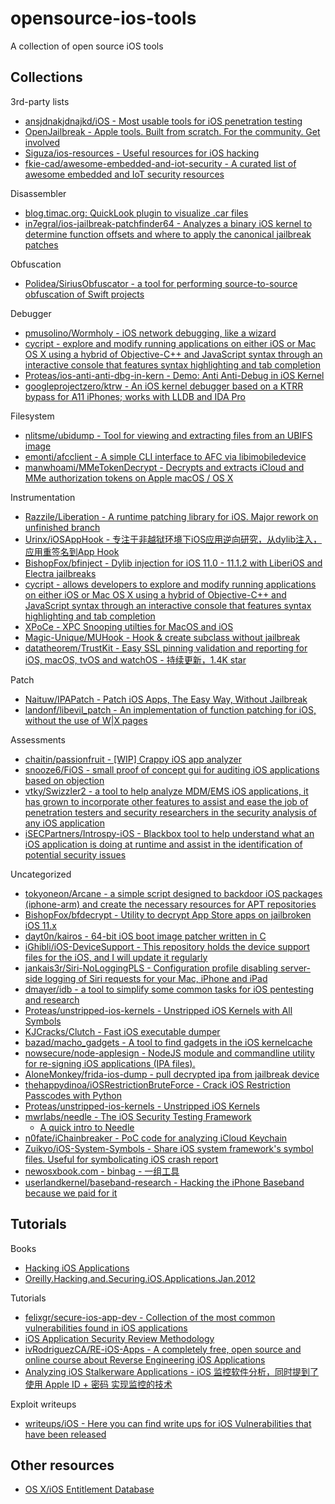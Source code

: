 # opensource-ios-tools

A collection of open source iOS tools

## Collections

3rd-party lists

* [ansjdnakjdnajkd/iOS - Most usable tools for iOS penetration testing](https://github.com/ansjdnakjdnajkd/iOS)
* [OpenJailbreak - Apple tools. Built from scratch. For the community. Get involved](https://github.com/OpenJailbreak)
* [Siguza/ios-resources - Useful resources for iOS hacking](https://github.com/Siguza/ios-resources)
* [fkie-cad/awesome-embedded-and-iot-security - A curated list of awesome embedded and IoT security resources](https://github.com/fkie-cad/awesome-embedded-and-iot-security)

Disassembler

* [blog.timac.org: QuickLook plugin to visualize .car files](https://blog.timac.org/2018/1112-quicklook-plugin-to-visualize-car-files/#downloads)
* [in7egral/ios-jailbreak-patchfinder64 - Analyzes a binary iOS kernel to determine function offsets and where to apply the canonical jailbreak patches](https://github.com/in7egral/ios-jailbreak-patchfinder64)

Obfuscation

* [Polidea/SiriusObfuscator - a tool for performing source-to-source obfuscation of Swift projects](https://github.com/Polidea/SiriusObfuscator)

Debugger

* [pmusolino/Wormholy - iOS network debugging, like a wizard](https://github.com/pmusolino/Wormholy)
* [cycript - explore and modify running applications on either iOS or Mac OS X using a hybrid of Objective-C++ and JavaScript syntax through an interactive console that features syntax highlighting and tab completion](http://www.cycript.org/)
* [Proteas/ios-anti-anti-dbg-in-kern - Demo: Anti Anti-Debug in iOS Kernel](https://github.com/Proteas/ios-anti-anti-dbg-in-kern)
* [googleprojectzero/ktrw - An iOS kernel debugger based on a KTRR bypass for A11 iPhones; works with LLDB and IDA Pro](https://github.com/googleprojectzero/ktrw)

Filesystem

* [nlitsme/ubidump - Tool for viewing and extracting files from an UBIFS image](https://github.com/nlitsme/ubidump)
* [emonti/afcclient - A simple CLI interface to AFC via libimobiledevice](https://github.com/emonti/afcclient)
* [manwhoami/MMeTokenDecrypt - Decrypts and extracts iCloud and MMe authorization tokens on Apple macOS / OS X](https://github.com/manwhoami/MMeTokenDecrypt)

Instrumentation

* [Razzile/Liberation - A runtime patching library for iOS. Major rework on unfinished branch](https://github.com/Razzile/Liberation)
* [Urinx/iOSAppHook - 专注于非越狱环境下iOS应用逆向研究，从dylib注入，应用重签名到App Hook](https://github.com/Urinx/iOSAppHook)
* [BishopFox/bfinject - Dylib injection for iOS 11.0 - 11.1.2 with LiberiOS and Electra jailbreaks](https://github.com/BishopFox/bfinject)
* [cycript - allows developers to explore and modify running applications on either iOS or Mac OS X using a hybrid of Objective-C++ and JavaScript syntax through an interactive console that features syntax highlighting and tab completion](http://www.cycript.org/)
* [XPoCe - XPC Snooping utilties for MacOS and iOS](http://newosxbook.com/tools/XPoCe.html)
* [Magic-Unique/MUHook - Hook & create subclass without jailbreak](https://github.com/Magic-Unique/MUHook)
* [datatheorem/TrustKit - Easy SSL pinning validation and reporting for iOS, macOS, tvOS and watchOS - 持续更新，1.4K star](https://github.com/datatheorem/TrustKit)

Patch

* [Naituw/IPAPatch - Patch iOS Apps, The Easy Way, Without Jailbreak](https://github.com/Naituw/IPAPatch)
* [landonf/libevil_patch - An implementation of function patching for iOS, without the use of W|X pages](https://github.com/landonf/libevil_patch)

Assessments

* [chaitin/passionfruit - [WIP] Crappy iOS app analyzer](https://github.com/chaitin/passionfruit)
* [snooze6/FiOS - small proof of concept gui for auditing iOS applications based on objection](https://github.com/snooze6/FiOS)
* [vtky/Swizzler2 - a tool to help analyze MDM/EMS iOS applications, it has grown to incorporate other features to assist and ease the job of penetration testers and security researchers in the security analysis of any iOS application](https://github.com/vtky/Swizzler2)
* [iSECPartners/Introspy-iOS - Blackbox tool to help understand what an iOS application is doing at runtime and assist in the identification of potential security issues](https://github.com/iSECPartners/Introspy-iOS)

Uncategorized

* [tokyoneon/Arcane - a simple script designed to backdoor iOS packages (iphone-arm) and create the necessary resources for APT repositories](https://github.com/tokyoneon/Arcane)
* [BishopFox/bfdecrypt - Utility to decrypt App Store apps on jailbroken iOS 11.x](https://github.com/BishopFox/bfdecrypt)
* [dayt0n/kairos - 64-bit iOS boot image patcher written in C](https://github.com/dayt0n/kairos)
* [iGhibli/iOS-DeviceSupport - This repository holds the device support files for the iOS, and I will update it regularly](https://github.com/iGhibli/iOS-DeviceSupport)
* [jankais3r/Siri-NoLoggingPLS - Configuration profile disabling server-side logging of Siri requests for your Mac, iPhone and iPad](https://github.com/jankais3r/Siri-NoLoggingPLS)
* [dmayer/idb - a tool to simplify some common tasks for iOS pentesting and research](https://github.com/dmayer/idb)
* [Proteas/unstripped-ios-kernels - Unstripped iOS Kernels with All Symbols](https://github.com/Proteas/unstripped-ios-kernels)
* [KJCracks/Clutch - Fast iOS executable dumper](https://github.com/KJCracks/Clutch)
* [bazad/macho_gadgets - A tool to find gadgets in the iOS kernelcache](https://github.com/bazad/macho_gadgets)
* [nowsecure/node-applesign - NodeJS module and commandline utility for re-signing iOS applications (IPA files).](https://github.com/nowsecure/node-applesign)
* [AloneMonkey/frida-ios-dump - pull decrypted ipa from jailbreak device](https://github.com/AloneMonkey/frida-ios-dump)
* [thehappydinoa/iOSRestrictionBruteForce - Crack iOS Restriction Passcodes with Python](https://github.com/thehappydinoa/iOSRestrictionBruteForce)
* [Proteas/unstripped-ios-kernels - Unstripped iOS Kernels](https://github.com/Proteas/unstripped-ios-kernels)
* [mwrlabs/needle - The iOS Security Testing Framework](https://github.com/mwrlabs/needle)
  * [A quick intro to Needle](https://labs.mwrinfosecurity.com/blog/needle-how-to/)
* [n0fate/iChainbreaker - PoC code for analyzing iCloud Keychain](https://github.com/n0fate/iChainbreaker)
* [Zuikyo/iOS-System-Symbols - Share iOS system framework's symbol files. Useful for symbolicating iOS crash report](https://github.com/Zuikyo/iOS-System-Symbols)
* [newosxbook.com - binbag - 一组工具](http://newosxbook.com/tools/iOSBinaries.html)
* [userlandkernel/baseband-research - Hacking the iPhone Baseband because we paid for it](https://github.com/userlandkernel/baseband-research)

## Tutorials

Books

* [Hacking iOS Applications](https://web.securityinnovation.com/hubfs/iOS%20Hacking%20Guide.pdf)
* [Oreilly.Hacking.and.Securing.iOS.Applications.Jan.2012](https://doc.lagout.org/security/Oreilly%20Hacking%20and%20Securing%20iOS%20Applications%20Jan%202012/Oreilly.Hacking.and.Securing.iOS.Applications.Jan.2012.pdf)

Tutorials

* [felixgr/secure-ios-app-dev - Collection of the most common vulnerabilities found in iOS applications](https://github.com/felixgr/secure-ios-app-dev)
* [iOS Application Security Review Methodology](http://research.aurainfosec.io/ios-application-security-review-methodology/)
* [ivRodriguezCA/RE-iOS-Apps - A completely free, open source and online course about Reverse Engineering iOS Applications](https://github.com/ivRodriguezCA/RE-iOS-Apps)
* [Analyzing iOS Stalkerware Applications - iOS 监控软件分析，同时提到了使用 Apple ID + 密码 实现监控的技术](https://ivrodriguez.com/analyzing-ios-stalkerware-apps/)

Exploit writeups

* [writeups/iOS - Here you can find write ups for iOS Vulnerabilities that have been released](https://github.com/writeups/iOS)

## Other resources

* [OS X/iOS Entitlement Database](http://newosxbook.com/ent.jl?ent=&osVer=MacOS13)

